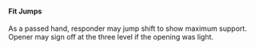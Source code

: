 #### Fit Jumps
As a passed hand, responder may jump shift to show maximum support. 
Opener may sign off at the three level if the opening was light.

